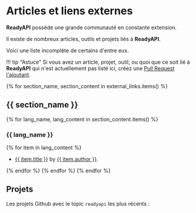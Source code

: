 # Articles et liens externes

**ReadyAPI** possède une grande communauté en constante extension.

Il existe de nombreux articles, outils et projets liés à **ReadyAPI**.

Voici une liste incomplète de certains d'entre eux.

!!! tip "Astuce"
    Si vous avez un article, projet, outil, ou quoi que ce soit lié à **ReadyAPI** qui n'est actuellement pas listé ici, créez une <a href="https://github.com/readyapi/readyapi/edit/master/docs/en/data/external_links.yml" class="external-link" target="_blank">Pull Request l'ajoutant</a>.

{% for section_name, section_content in external_links.items() %}

## {{ section_name }}

{% for lang_name, lang_content in section_content.items() %}

### {{ lang_name }}

{% for item in lang_content %}

* <a href="{{ item.link }}" class="external-link" target="_blank">{{ item.title }}</a> by <a href="{{ item.author_link }}" class="external-link" target="_blank">{{ item.author }}</a>.

{% endfor %}
{% endfor %}
{% endfor %}

## Projets

Les projets Github avec le topic `readyapi` les plus récents :

<div class="github-topic-projects">
</div>
